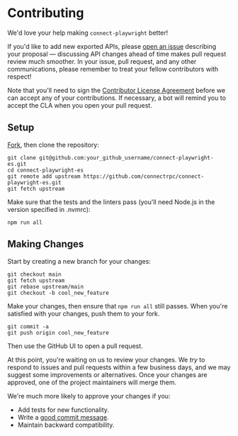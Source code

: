 # Contributing

We'd love your help making `connect-playwright` better!

If you'd like to add new exported APIs, please [open an issue][open-issue]
describing your proposal &mdash; discussing API changes ahead of time makes
pull request review much smoother. In your issue, pull request, and any other
communications, please remember to treat your fellow contributors with
respect!

Note that you'll need to sign the [Contributor License Agreement][cla] before
we can accept any of your contributions. If necessary, a bot will remind you to
accept the CLA when you open your pull request.

## Setup

[Fork][fork], then clone the repository:

```
git clone git@github.com:your_github_username/connect-playwright-es.git
cd connect-playwright-es
git remote add upstream https://github.com/connectrpc/connect-playwright-es.git
git fetch upstream
```

Make sure that the tests and the linters pass (you'll need Node.js in the
version specified in .nvmrc):

```
npm run all
```

## Making Changes

Start by creating a new branch for your changes:

```
git checkout main
git fetch upstream
git rebase upstream/main
git checkout -b cool_new_feature
```

Make your changes, then ensure that `npm run all` still passes.
When you're satisfied with your changes, push them to your fork.

```
git commit -a
git push origin cool_new_feature
```

Then use the GitHub UI to open a pull request.

At this point, you're waiting on us to review your changes. We *try* to respond
to issues and pull requests within a few business days, and we may suggest some
improvements or alternatives. Once your changes are approved, one of the
project maintainers will merge them.

We're much more likely to approve your changes if you:

* Add tests for new functionality.
* Write a [good commit message][commit-message].
* Maintain backward compatibility.

[fork]: https://github.com/connectrpc/connect-playwright-es/fork
[open-issue]: https://github.com/connectrpc/connect-playwright-es/issues/new
[cla]: https://cla-assistant.io/connectrpc/connect-playwright-es
[commit-message]: http://tbaggery.com/2008/04/19/a-note-about-git-commit-messages.html
